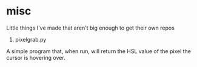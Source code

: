 # misc
Little things I've made that aren't big enough to get their own repos

1) pixelgrab.py

A simple program that, when run, will return the HSL value of the pixel the cursor is hovering over.
